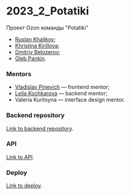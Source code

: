 # 2023_2_Potatiki
Проект Ozon команды "Potatiki"

* [Ruslan Khalikov](https://github.com/fitzplsr);
* [Khristina Kirillova](https://github.com/khristina455);
* [Dmitriy Belozerov](https://github.com/Belozerovmsk);
* [Gleb Pankin](https://github.com/MrDjeb).

### Mentors

* [Vladislav Pinevich](https://github.com/tUnknownLegend) — frontend mentor;
* [Leila Kochkarova](https://github.com/k-t-l-h) — backend mentor;
* Valeria Kuritsyna — interface design mentor.

### Backend repository
[Link to backend repository](https://github.com/go-park-mail-ru/2023_2_potatiki).

### API
[Link to API](https://zuzu-market.ru/api/swagger/index.html).

### Deploy
[Link to deploy](https://zuzu-market.ru/).
